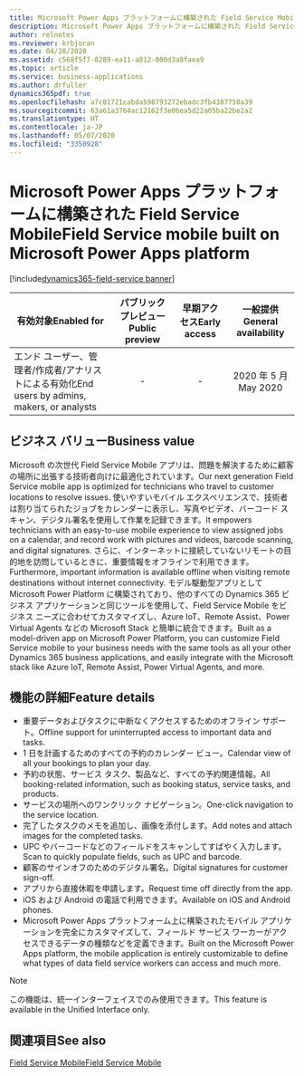 ```yaml
---
title: Microsoft Power Apps プラットフォームに構築された Field Service Mobile
description: Microsoft Power Apps プラットフォームに構築された Field Service Mobile
author: relnotes
ms.reviewer: krbjoran
ms.date: 04/28/2020
ms.assetid: c568f5f7-8289-ea11-a812-000d3a8faea9
ms.topic: article
ms.service: business-applications
ms.author: drfuller
dynamics365pdf: true
ms.openlocfilehash: a7c01721cabda598793272ebadc3fb4387750a39
ms.sourcegitcommit: 63a61a3764ac12162f3e06ea5d22a05ba22be2a2
ms.translationtype: HT
ms.contentlocale: ja-JP
ms.lasthandoff: 05/07/2020
ms.locfileid: "3350928"
---
```

# <a name="field-service-mobile-built-on-microsoft-power-apps-platform"></a><span data-ttu-id="0f26c-103">Microsoft Power Apps プラットフォームに構築された Field Service Mobile</span><span class="sxs-lookup"><span data-stu-id="0f26c-103">Field Service mobile built on Microsoft Power Apps platform</span></span>
[!include[dynamics365-field-service banner](../includes/dynamics365-field-service.md)]

| <span data-ttu-id="0f26c-104">有効対象</span><span class="sxs-lookup"><span data-stu-id="0f26c-104">Enabled for</span></span>    |  <span data-ttu-id="0f26c-105">パブリック プレビュー</span><span class="sxs-lookup"><span data-stu-id="0f26c-105">Public preview</span></span> | <span data-ttu-id="0f26c-106">早期アクセス</span><span class="sxs-lookup"><span data-stu-id="0f26c-106">Early access</span></span> | <span data-ttu-id="0f26c-107">一般提供</span><span class="sxs-lookup"><span data-stu-id="0f26c-107">General availability</span></span> | 
| ---------- | :----------: |:----------: |:----------: |
|<span data-ttu-id="0f26c-108">エンド ユーザー、管理者/作成者/アナリストによる有効化</span><span class="sxs-lookup"><span data-stu-id="0f26c-108">End users by admins, makers, or analysts</span></span>|-|-| <span data-ttu-id="0f26c-109">2020 年 5 月</span><span class="sxs-lookup"><span data-stu-id="0f26c-109">May 2020</span></span>|



## <a name="business-value"></a><span data-ttu-id="0f26c-110">ビジネス バリュー</span><span class="sxs-lookup"><span data-stu-id="0f26c-110">Business value</span></span>
<!-- bv start -->
<span data-ttu-id="0f26c-111">Microsoft の次世代 Field Service Mobile アプリは、問題を解決するために顧客の場所に出張する技術者向けに最適化されています。</span><span class="sxs-lookup"><span data-stu-id="0f26c-111">Our next generation Field Service mobile app is optimized for technicians who travel to customer locations to resolve issues.</span></span> <span data-ttu-id="0f26c-112">使いやすいモバイル エクスペリエンスで、技術者は割り当てられたジョブをカレンダーに表示し、写真やビデオ、バーコード スキャン、デジタル署名を使用して作業を記録できます。</span><span class="sxs-lookup"><span data-stu-id="0f26c-112">It empowers technicians with an easy-to-use mobile experience to view assigned jobs on a calendar, and record work with pictures and videos, barcode scanning, and digital signatures.</span></span> <span data-ttu-id="0f26c-113">さらに、インターネットに接続していないリモートの目的地を訪問しているときに、重要情報をオフラインで利用できます。</span><span class="sxs-lookup"><span data-stu-id="0f26c-113">Furthermore, important information is available offline when visiting remote destinations without internet connectivity.</span></span> <span data-ttu-id="0f26c-114">モデル駆動型アプリとして Microsoft Power Platform に構築されており、他のすべての Dynamics 365 ビジネス アプリケーションと同じツールを使用して、Field Service Mobile をビジネス ニーズに合わせてカスタマイズし、Azure IoT、Remote Assist、Power Virtual Agents などの Microsoft Stack と簡単に統合できます。</span><span class="sxs-lookup"><span data-stu-id="0f26c-114">Built as a model-driven app on Microsoft Power Platform, you can customize Field Service mobile to your business needs with the same tools as all your other Dynamics 365 business applications, and easily integrate with the Microsoft stack like Azure IoT, Remote Assist, Power Virtual Agents, and more.</span></span>
<!-- bv end -->



## <a name="feature-details"></a><span data-ttu-id="0f26c-115">機能の詳細</span><span class="sxs-lookup"><span data-stu-id="0f26c-115">Feature details</span></span>
<!--feature detail start -->
- <span data-ttu-id="0f26c-116">重要データおよびタスクに中断なくアクセスするためのオフライン サポート。</span><span class="sxs-lookup"><span data-stu-id="0f26c-116">Offline support for uninterrupted access to important data and tasks.</span></span>
- <span data-ttu-id="0f26c-117">1 日を計画するためのすべての予約のカレンダー ビュー。</span><span class="sxs-lookup"><span data-stu-id="0f26c-117">Calendar view of all your bookings to plan your day.</span></span>
- <span data-ttu-id="0f26c-118">予約の状態、サービス タスク、製品など、すべての予約関連情報。</span><span class="sxs-lookup"><span data-stu-id="0f26c-118">All booking-related information, such as booking status, service tasks, and products.</span></span>
- <span data-ttu-id="0f26c-119">サービスの場所へのワンクリック ナビゲーション。</span><span class="sxs-lookup"><span data-stu-id="0f26c-119">One-click navigation to the service location.</span></span>
- <span data-ttu-id="0f26c-120">完了したタスクのメモを追加し、画像を添付します。</span><span class="sxs-lookup"><span data-stu-id="0f26c-120">Add notes and attach images for the completed tasks.</span></span>
- <span data-ttu-id="0f26c-121">UPC やバーコードなどのフィールドをスキャンしてすばやく入力します。</span><span class="sxs-lookup"><span data-stu-id="0f26c-121">Scan to quickly populate fields, such as UPC and barcode.</span></span>
- <span data-ttu-id="0f26c-122">顧客のサインオフのためのデジタル署名。</span><span class="sxs-lookup"><span data-stu-id="0f26c-122">Digital signatures for customer sign-off.</span></span> 
- <span data-ttu-id="0f26c-123">アプリから直接休暇を申請します。</span><span class="sxs-lookup"><span data-stu-id="0f26c-123">Request time off directly from the app.</span></span> 
- <span data-ttu-id="0f26c-124">iOS および Android の電話で利用できます。</span><span class="sxs-lookup"><span data-stu-id="0f26c-124">Available on iOS and Android phones.</span></span>
- <span data-ttu-id="0f26c-125">Microsoft Power Apps プラットフォーム上に構築されたモバイル アプリケーションを完全にカスタマイズして、フィールド サービス ワーカーがアクセスできるデータの種類などを定義できます。</span><span class="sxs-lookup"><span data-stu-id="0f26c-125">Built on the Microsoft Power Apps platform, the mobile application is entirely customizable to define what types of data field service workers can access and much more.</span></span>

<!--feature detail end -->


> [!NOTE]
> <span data-ttu-id="0f26c-126">この機能は、統一インターフェイスでのみ使用できます。</span><span class="sxs-lookup"><span data-stu-id="0f26c-126">This feature is available in the Unified Interface only.</span></span>


## <a name="see-also"></a><span data-ttu-id="0f26c-127">関連項目</span><span class="sxs-lookup"><span data-stu-id="0f26c-127">See also</span></span>

[<span data-ttu-id="0f26c-128">Field Service Mobile</span><span class="sxs-lookup"><span data-stu-id="0f26c-128">Field Service Mobile</span></span>](https://aka.ms/FSMPowerApp)



